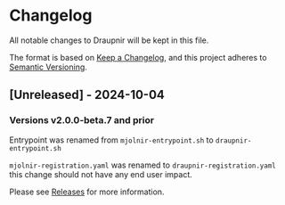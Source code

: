 <!--
SPDX-FileCopyrightText: 2024 Gnuxie <Gnuxie@protonmail.com>

SPDX-License-Identifier: CC-BY-SA-4.0
-->

# Changelog

All notable changes to Draupnir will be kept in this file.

The format is based on [Keep a Changelog](https://keepachangelog.com/en/1.1.0/),
and this project adheres to [Semantic Versioning](https://semver.org/spec/v2.0.0.html).

## [Unreleased] - 2024-10-04

### Versions v2.0.0-beta.7 and prior

Entrypoint was renamed from `mjolnir-entrypoint.sh` to `draupnir-entrypoint.sh`

`mjolnir-registration.yaml` was renamed to `draupnir-registration.yaml` this change should not have any end user impact.

Please see [Releases](https://github.com/the-draupnir-project/Draupnir/releases) for more information.
